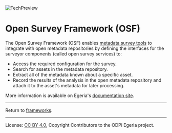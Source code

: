 <!-- SPDX-License-Identifier: CC-BY-4.0 -->
<!-- Copyright Contributors to the ODPi Egeria project. -->

![TechPreview](../../../images/egeria-content-status-tech-preview.png#pagewidth)

# Open Survey Framework (OSF)
  
The Open Survey Framework (OSF) enables
[metadata survey tools](https://egeria-project.org/features/discovery-and-stewardship/overview)
to integrate with open metadata repositories by defining the interfaces
for the surveyor components (called open survey services) to:

* Access the required configuration for the survey.
* Search for assets in the metadata repository.
* Extract all of the metadata known about a specific asset.
* Record the results of the analysis in the open metadata repository and attach it to the
  asset's metadata for later processing.

More information is available on Egeria's [documentation site](https://egeria-project.org/frameworks/saf/overview/).


----
Return to [frameworks](..).


----
License: [CC BY 4.0](https://creativecommons.org/licenses/by/4.0/),
Copyright Contributors to the ODPi Egeria project.